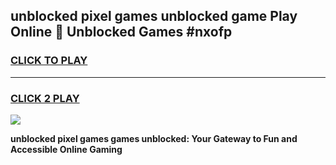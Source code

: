 
## unblocked pixel games unblocked game Play Online 👋 Unblocked Games #nxofp
<h3>
<a href="https://premium.freeplayer.one?title=unblocked_pixel_games&ref=21F">CLICK TO PLAY</a></h3>
<hr>

<h3>
<a href="https://premium.freeplayer.one?title=unblocked_pixel_games&ref=21F">CLICK 2 PLAY</a>
  
</h3>

<a href="https://premium.freeplayer.one?title=unblocked_pixel_games&ref=21F/"><img src="https://clearcache.store/games.png"></a>


**unblocked pixel games games unblocked: Your Gateway to Fun and Accessible Online Gaming**
